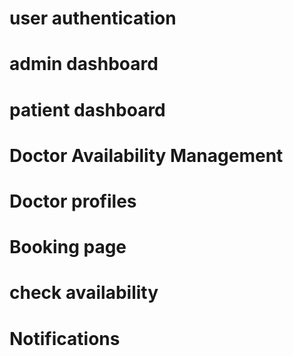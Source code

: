# user authentication
# admin dashboard
# patient dashboard
# Doctor Availability Management
# Doctor profiles
# Booking page
# check availability
# Notifications